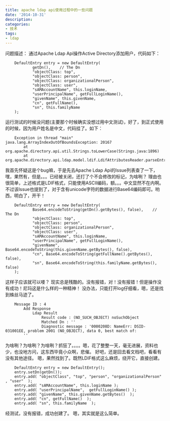 ```yaml
---
title: apache ldap api使用过程中的一些问题
date: '2014-10-31'
description:
categories:
- 技术
tags:
- ldap
---
```

问题描述：
通过Apache Ldap Api操作Active Directory添加用户，代码如下：

        DefaultEntry entry = new DefaultEntry(
                getDn(),    // The Dn
                "objectClass: top",
                "objectClass: person",
                "objectClass: organizationalPerson",
                "objectClass: user",
                "sAMAccountName", this.loginName,
                "userPrincipalName", getFullLoginName(),
                "givenName", this.givenName,
                "cn", getFullName(),
                "sn", this.familyName
        );

运行测试的时候没问题(主要那个时候确实没想过用中文测试)，好了，到正式使用的时候，因为用户姓名是中文，代码挂了。如下：

        Exception in thread "main" java.lang.ArrayIndexOutOfBoundsException: 20167
            at org.apache.directory.api.util.Strings.toLowerCase(Strings.java:1896)
            at org.apache.directory.api.ldap.model.ldif.LdifAttributesReader.parseEntry(LdifAttributesReader.java:335)

我首先怀疑这是个bug嘛，于是先去Apache Ldap Api的Issue列表查了一下，嘿，果然有，但是。。。已经被关闭，还打了个不会修改的标记，为啥咧？
理由也很简单，上述格式是LDIF格式，只能使用ASCII编码，额。。。中文显然不在内啊。不过该Issue也提到了，对于含有unicode字符的数据进行Base64编码即可。哟西，明白了，开干！

        DefaultEntry entry = new DefaultEntry(
                Base64.encodeToString(getDn().getBytes(), false),    // The Dn
                "objectClass: top",
                "objectClass: person",
                "objectClass: organizationalPerson",
                "objectClass: user",
                "sAMAccountName", this.loginName,
                "userPrincipalName", getFullLoginName(),
                "givenName", Base64.encodeToString(this.givenName.getBytes(), false),
                "cn", Base64.encodeToString(getFullName().getBytes(), false),
                "sn", Base64.encodeToString(this.familyName.getBytes(), false)
        );

这样子应该就可以喽？
现实总是残酷的。没有报错，对！没有报错！但是操作没有成功！尼玛这是什么样的一种精神！
没办法，只能打开log仔细看，嗯，还是找到蛛丝马迹了。

        Message ID : 4
            Add Response
                Ldap Result
                    Result code : (NO_SUCH_OBJECT) noSuchObject
                    Matched Dn : ''
                    Diagnostic message : '0000208D: NameErr: DSID-031001EE, problem 2001 (NO_OBJECT), data 0, best match of:
            ''

为啥咧？为啥咧？为啥咧？抓狂了。。。。嗯，花了整整一天，毫无进展，资料也少，也没地方问，这东西毕竟小众啊，悲催。
好吧，还是回去看文档吧，看看有没有其他途径。
嗯，果然找到了。既然LDIF格式这么麻烦，绕开它，直接创建。

        DefaultEntry entry = new DefaultEntry();
        entry.setDn(getDn());
        entry.add( "objectClass", "top", "person", "organizationalPerson" , "user"  );
        entry.add( "sAMAccountName", this.loginName );
        entry.add( "userPrincipalName",  getFullLoginName() );
        entry.add( "givenName", this.givenName.getBytes()  );
        entry.add( "cn", getFullName()  );
        entry.add( "sn", this.familyName  );

经测试，没有报错，成功创建了。
嗯，其实就是这么简单。